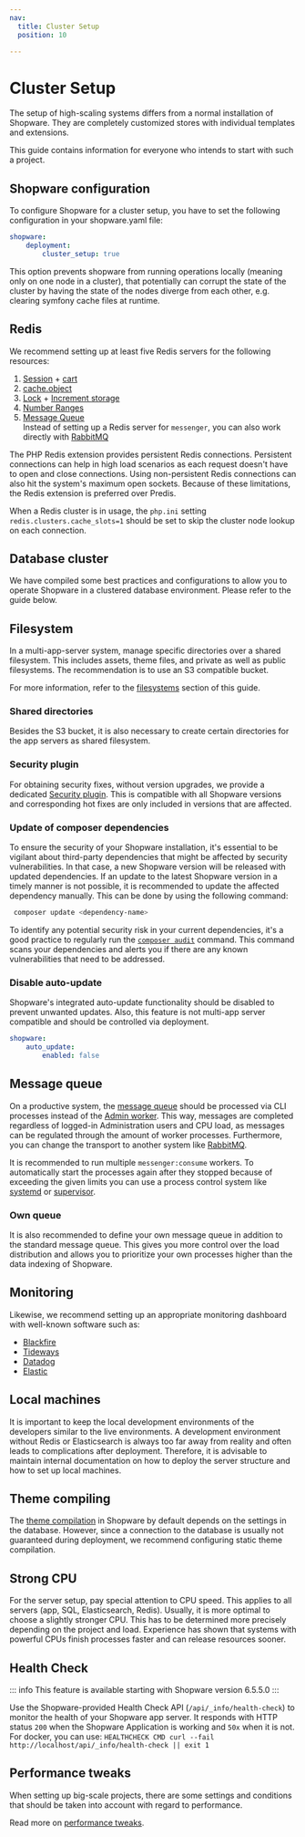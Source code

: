 ```yaml
---
nav:
  title: Cluster Setup
  position: 10

---
```


# Cluster Setup

The setup of high-scaling systems differs from a normal installation of Shopware. They are completely customized stores with individual templates and extensions.

This guide contains information for everyone who intends to start with such a project.

## Shopware configuration

To configure Shopware for a cluster setup, you have to set the following configuration in your shopware.yaml file:

```yaml
shopware:
    deployment:
        cluster_setup: true
```

This option prevents shopware from running operations locally (meaning only on one node in a cluster), that potentially can corrupt the state of the cluster by having the state of the nodes diverge from each other, e.g. clearing symfony cache files at runtime.

## Redis

We recommend setting up at least five Redis servers for the following resources:

1. [Session](../performance/session) + [cart](../infrastructure/database-cluster#cart-in-redis)
2. [cache.object](../performance/caches#example-replace-some-cache-with-redis)
3. [Lock](../performance/lock-store) + [Increment storage](../performance/increment)
4. [Number Ranges](../performance/number-ranges)
5. [Message Queue](../infrastructure/message-queue#transport-redis-example)  
   Instead of setting up a Redis server for `messenger`, you can also work directly with [RabbitMQ](../infrastructure/message-queue#transport-rabbitmq-example)

The PHP Redis extension provides persistent Redis connections. Persistent connections can help in high load scenarios as each request doesn't have to open and close connections. Using non-persistent Redis connections can also hit the system's maximum open sockets. Because of these limitations, the Redis extension is preferred over Predis.

When a Redis cluster is in usage, the `php.ini` setting `redis.clusters.cache_slots=1` should be set to skip the cluster node lookup on each connection.

## Database cluster

We have compiled some best practices and configurations to allow you to operate Shopware in a clustered database environment. Please refer to the guide below.

<PageRef page="../infrastructure/database-cluster" />

## Filesystem

In a multi-app-server system, manage specific directories over a shared filesystem. This includes assets, theme files, and private as well as public filesystems. The recommendation is to use an S3 compatible bucket.

For more information, refer to the [filesystems](../infrastructure/filesystem) section of this guide.

### Shared directories

Besides the S3 bucket, it is also necessary to create certain directories for the app servers as shared filesystem.

### Security plugin

For obtaining security fixes, without version upgrades, we provide a dedicated [Security plugin](https://store.shopware.com/swag136939272659f/shopware-6-sicherheits-plugin.html). This is compatible with all Shopware versions and corresponding hot fixes are only included in versions that are affected.

### Update of composer dependencies

To ensure the security of your Shopware installation, it's essential to be vigilant about third-party dependencies that might be affected by security vulnerabilities. In that case, a new Shopware version will be released with updated dependencies. If an update to the latest Shopware version in a timely manner is not possible, it is recommended to update the affected dependency manually. This can be done by using the following command:

```bash
 composer update <dependency-name>
```

To identify any potential security risk in your current dependencies, it's a good practice to regularly run the [`composer audit`](https://getcomposer.org/doc/03-cli.md#audit) command. This command scans your dependencies and alerts you if there are any known vulnerabilities that need to be addressed.

### Disable auto-update

Shopware's integrated auto-update functionality should be disabled to prevent unwanted updates. Also, this feature is not multi-app server compatible and should be controlled via deployment.

```yaml
shopware:
    auto_update:
        enabled: false
```

## Message queue

On a productive system, the [message queue](../infrastructure/message-queue) should be processed via CLI processes instead of the [Admin worker](../infrastructure/message-queue#admin-worker). This way, messages are completed regardless of logged-in Administration users and CPU load, as messages can be regulated through the amount of worker processes. Furthermore, you can change the transport to another system like [RabbitMQ](https://www.rabbitmq.com/).

It is recommended to run multiple `messenger:consume` workers. To automatically start the processes again after they stopped because of exceeding the given limits you can use a process control system like [systemd](https://www.freedesktop.org/wiki/Software/systemd/) or [supervisor](http://supervisord.org/running.html).

### Own queue

It is also recommended to define your own message queue in addition to the standard message queue. This gives you more control over the load distribution and allows you to prioritize your own processes higher than the data indexing of Shopware.

## Monitoring

Likewise, we recommend setting up an appropriate monitoring dashboard with well-known software such as:

- [Blackfire](https://www.blackfire.io/)
- [Tideways](https://tideways.com/)
- [Datadog](https://www.datadoghq.com/)
- [Elastic](https://www.elastic.co/)

## Local machines

It is important to keep the local development environments of the developers similar to the live environments. A development environment without Redis or Elasticsearch is always too far away from reality and often leads to complications after deployment. Therefore, it is advisable to maintain internal documentation on how to deploy the server structure and how to set up local machines.

## Theme compiling

The [theme compilation](deployments/build-w-o-db#compiling-the-storefront-without-database) in Shopware by default depends on the settings in the database. However, since a connection to the database is usually not guaranteed during deployment, we recommend configuring static theme compilation.

## Strong CPU

For the server setup, pay special attention to CPU speed. This applies to all servers (app, SQL, Elasticsearch, Redis). Usually, it is more optimal to choose a slightly stronger CPU. This has to be determined more precisely depending on the project and load. Experience has shown that systems with powerful CPUs finish processes faster and can release resources sooner.

## Health Check

::: info
This feature is available starting with Shopware version 6.5.5.0
:::

Use the Shopware-provided Health Check API (`/api/_info/health-check`) to monitor the health of your Shopware app server. It responds with HTTP status `200` when the Shopware Application is working and `50x` when it is not.
For docker, you can use: `HEALTHCHECK CMD curl --fail http://localhost/api/_info/health-check || exit 1`

## Performance tweaks

When setting up big-scale projects, there are some settings and conditions that should be taken into account with regard to performance.

Read more on [performance tweaks](../performance/performance-tweaks).
